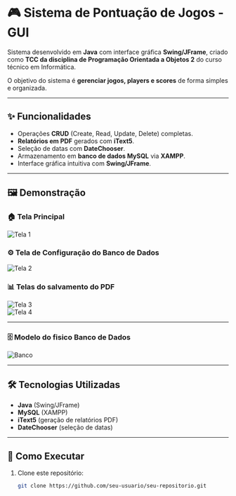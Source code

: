 # 🎮 Sistema de Pontuação de Jogos - GUI

Sistema desenvolvido em **Java** com interface gráfica **Swing/JFrame**, criado como **TCC da disciplina de Programação Orientada a Objetos 2** do curso técnico em Informática.  

O objetivo do sistema é **gerenciar jogos, players e scores** de forma simples e organizada.  

---

## ✨ Funcionalidades
- Operações **CRUD** (Create, Read, Update, Delete) completas.  
- **Relatórios em PDF** gerados com **iText5**.  
- Seleção de datas com **DateChooser**.  
- Armazenamento em **banco de dados MySQL** via **XAMPP**.  
- Interface gráfica intuitiva com **Swing/JFrame**.  

---

## 🖼️ Demonstração

### 🏠 Tela Principal
![Tela 1](https://github.com/user-attachments/assets/78596429-6c8e-41f7-8c3b-ce02faa26065)  

### ⚙️ Tela de Configuração do Banco de Dados
![Tela 2](https://github.com/user-attachments/assets/a76d71c5-ecfe-43cb-b36e-e30033abdd5d)  

### 📊 Telas do salvamento do PDF
![Tela 3](https://github.com/user-attachments/assets/22a6afdf-38be-4a17-826d-9fcff14efd5d)  
![Tela 4](https://github.com/user-attachments/assets/5ff7170c-bf1d-4101-95a1-1a9c8a6c0099)  

---

### 🗄️ Modelo do fisico Banco de Dados
![Banco](https://github.com/user-attachments/assets/98c8a80e-6a95-4ffe-8100-317918ced031)  


---

## 🛠️ Tecnologias Utilizadas
- **Java** (Swing/JFrame)  
- **MySQL** (XAMPP)  
- **iText5** (geração de relatórios PDF)  
- **DateChooser** (seleção de datas)  

---

## 🚀 Como Executar
1. Clone este repositório:  
   ```bash
   git clone https://github.com/seu-usuario/seu-repositorio.git
